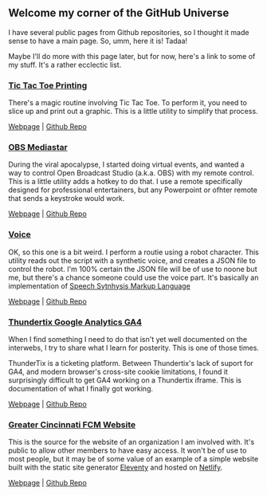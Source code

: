 ## Welcome my corner of the GitHub Universe

I have several public pages from Github repositories, so I thought it made sense to have a main page. So, umm, here it is! Tadaa!

Maybe I'll do more with this page later, but for now, here's a link to some of my stuff. It's a rather ecclectic list.

### [Tic Tac Toe Printing](https://magicalbrad.github.io/tictactoe/)

There's a magic routine involving Tic Tac Toe. To perform it, you need to slice up and print out a graphic. This is a little utility to simplify that process.

[Webpage](https://magicalbrad.github.io/tictactoe/) &vert; [Github Repo](https://github.com/magicalbrad/tictactoe)

### [OBS Mediastar](https://magicalbrad.github.io/obs-mediastar/)

During the viral apocalypse, I started doing virtual events, and wanted a way to control Open Broadcast Studio (a.k.a. OBS) with my remote control. This is a little utility adds a hotkey to do that. I use a remote specifically designed for professional entertainers, but any Powerpoint or ofhter remote that sends a keystroke would work.

[Webpage](https://magicalbrad.github.io/obs-mediastar/) &vert; [Github Repo](https://github.com/magicalbrad/obs-mediastar)

### [Voice](https://magicalbrad.github.io/voice/)

OK, so this one is a bit weird. I perform a routie using a robot character. This utility reads out the script with a synthetic voice, and creates a JSON file to control the robot. I'm 100% certain the JSON file will be of use to noone but me, but there's a chance someone could use the voice part. It's basically an implementation of [Speech Sytnhysis Markup Language](https://cloud.google.com/text-to-speech/docs/ssml)

[Webpage](https://magicalbrad.github.io/voice/) &vert; [Github Repo](https://github.com/magicalbrad/voice)

### [Thundertix Google Analytics GA4](https://magicalbrad.github.io/thundertixGA4/)

When I find something I need to do that isn't yet well documented on the interwebs, I try to share what I learn for posterity. This is one of those times.

ThunderTix is a ticketing platform. Between Thundertix's lack of suport for GA4, and modern browser's cross-site cookie limitations, I found it surprisingly difficult to get GA4 working on a Thundertix iframe. This is documentation of what I finally got working. 

[Webpage](https://magicalbrad.github.io/thundertixGA4/) &vert; [Github Repo](https://github.com/magicalbrad/thundertixGA4)

### [Greater Cincinnati FCM Website](https://www.cincyfcm.org/)

This is the source for the website of an organization I am involved with. It's public to allow other members to have easy access. It won't be of use to most people, but it may be of some value of an example of a simple website built with the static site generator [Eleventy](https://www.11ty.dev/) and hosted on [Netlify](https://www.netlify.com/).

[Webpage](https://www.cincyfcm.org/) &vert; [Github Repo](https://github.com/magicalbrad/cincyfcm)
